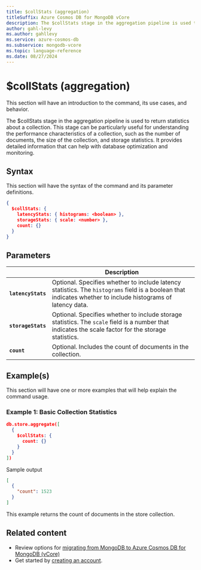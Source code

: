 ```yaml
---
title: $collStats (aggregation)
titleSuffix: Azure Cosmos DB for MongoDB vCore
description: The $collStats stage in the aggregation pipeline is used to return statistics about a collection.
author: gahl-levy
ms.author: gahllevy
ms.service: azure-cosmos-db
ms.subservice: mongodb-vcore
ms.topic: language-reference
ms.date: 08/27/2024
---
```


# $collStats (aggregation)
This section will have an introduction to the command, its use cases, and behavior.

The $collStats stage in the aggregation pipeline is used to return statistics about a collection. This stage can be particularly useful for understanding the performance characteristics of a collection, such as the number of documents, the size of the collection, and storage statistics. It provides detailed information that can help with database optimization and monitoring.

## Syntax
This section will have the syntax of the command and its parameter definitions.

```json
{
  $collStats: {
    latencyStats: { histograms: <boolean> },
    storageStats: { scale: <number> },
    count: {}
  }
}
```

## Parameters

| | Description |
| --- | --- |
| **`latencyStats`** | Optional. Specifies whether to include latency statistics. The `histograms` field is a boolean that indicates whether to include histograms of latency data. |
| **`storageStats`** | Optional. Specifies whether to include storage statistics. The `scale` field is a number that indicates the scale factor for the storage statistics. |
| **`count`** | Optional. Includes the count of documents in the collection. |

## Example(s)
This section will have one or more examples that will help explain the command usage.

### Example 1: Basic Collection Statistics
```json
db.store.aggregate([
  {
    $collStats: {
      count: {}
    }
  }
])
```
Sample output
```json
[
  {
    "count": 1523
  }
]
```

This example returns the count of documents in the store collection.


## Related content

- Review options for [migrating from MongoDB to Azure Cosmos DB for MongoDB (vCore)](../../migration-options.md)
- Get started by [creating an account](../../quickstart-portal.md).